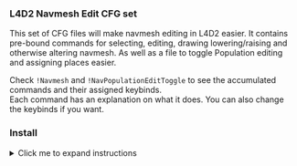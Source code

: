 ### L4D2 Navmesh Edit CFG set
This set of CFG files will make navmesh editing in L4D2 easier.
It contains pre-bound commands for selecting, editing, drawing lowering/raising and otherwise altering navmesh. As well as a file to toggle Population editing and assigning places easier.

Check ``!Navmesh`` and ``!NavPopulationEditToggle`` to see the accumulated commands and their assigned keybinds.<br>
Each command has an explanation on what it does. You can also change the keybinds if you want.

### Install
<details>
<summary>Click me to expand instructions</summary>

1. Download and unpack this repo into ```steamapps\common\Left 4 Dead 2\left4dead2\cfg```.
2. Create an autoexec file file called ```exec.cfg``` in ```steamapps\common\Left 4 Dead 2\left4dead2\cfg``` containing the following:<br>
```
bind home "exec L4D2_Navmesh_CFG-main/!NavPopulationEditToggle"  //Bind Home (below scroll lock) to population edit mode.
bind pgup "exec L4D2_Navmesh_CFG-main/!Navmesh"                  //Bind PageUp to enable navmesh mode.
bind pgdn "exec L4D2_Navmesh_CFG-main/!Navmesh_undo"             //Bind PageDown to disable navmesh mode.
```
You can edit the keybinds if you want. I just happen to not use these keys for anything yet.

3. add ```exec !exec.cfg``` to your launch options.
<img src="pictures/exec.jpg"/>
</details>